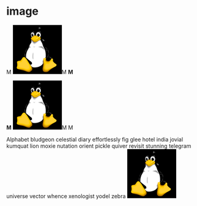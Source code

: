 # image

M ![Tux](linux.png)M **M**

**M** ![Tux](linux.png)M M

Alphabet bludgeon celestial diary effortlessly fig glee hotel india jovial
kumquat lion moxie nutation orient pickle quiver revisit stunning telegram
universe vector whence xenologist yodel zebra
![Tux](linux.png)
